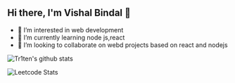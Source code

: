 ## Hi there, I'm Vishal Bindal 👋

- 👀 I’m interested in web development
- 🌱 I’m currently learning node js,react
- 💞️ I’m looking to collaborate on webd projects based on react and nodejs 


![Tr1ten's github stats](https://bad-apple-github-readme.vercel.app/api?show_bg=1&username=vbindal)

![Leetcode Stats](https://leetcard.jacoblin.cool/vbindal027?theme=light)

<!---
vbindal/vbindal is a ✨ special ✨ repository because its `README.md` (this file) appears on your GitHub profile.
You can click the Preview link to take a look at your changes.
![Leetcode Stats](https://leetcard.jacoblin.cool/JacobLinCool)
--->

